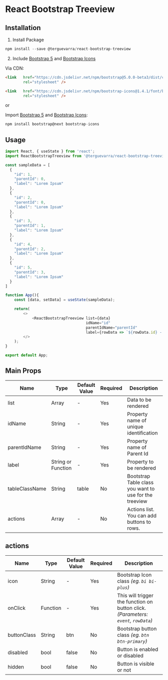 # React Bootstrap Treeview

## Installation

1. Install Package
``` Javascript
npm install --save @terguevarra/react-bootstrap-treeview
```
2. Include [Bootstrap 5](https://getbootstrap.com/) and [Bootstrap Icons](https://icons.getbootstrap.com/)

Via CDN:

``` HTML
<link   href="https://cdn.jsdelivr.net/npm/bootstrap@5.0.0-beta3/dist/css/bootstrap.min.css" 
        rel="stylesheet" />

<link   href="https://cdn.jsdelivr.net/npm/bootstrap-icons@1.4.1/font/bootstrap-icons.css"
        rel="stylesheet" />
```

or

Import [Bootstrap 5](https://getbootstrap.com/) and [Bootstrap Icons](https://icons.getbootstrap.com/):
``` Javascript
npm install bootstrap@next bootstrap-icons
```



## Usage

```Javascript
import React, { useState } from 'react';
import ReactBootstrapTreeview from '@terguevarra/react-bootstrap-treeview';

const sampleData = [
  {
    "id": 1,
    "parentId": 0,
    "label": "Lorem Ipsum"
  },
  {
    "id": 2,
    "parentId": 0,
    "label": "Lorem Ipsum"
  },
  {
    "id": 3,
    "parentId": 1,
    "label": "Lorem Ipsum"
  },
  {
    "id": 4,
    "parentId": 2,
    "label": "Lorem Ipsum"
  },
  {
    "id": 5,
    "parentId": 3,
    "label": "Lorem Ipsum"
  }
]

function App(){
    const [data, setData] = useState(sampleData);

    return(
        <>
            <ReactBootstrapTreeview list={data}
                                    idName="id"
                                    parentIdName="parentId"
                                    label={rowData => `${rowData.id} - ${rowData.label}`} />
        </>
    );
}

export default App;
```

## Main Props
|Name|Type|Default Value|Required|Description|
|----|-----|-----|-----|-----------|
|list|Array|-|Yes|Data to be rendered|
|idName|String|-|Yes|Property name of unique identification|
|parentIdName|String|-|Yes|Property name of Parent Id|
|label|String or Function|-|Yes|Property to be rendered|
|tableClassName|String|table|No|Bootstrap Table class you want to use for the treeview|
|actions|Array|-|No|Actions list. You can add buttons to rows.|



## actions
|Name|Type|Default Value|Required|Description|
|----|-----|-----|-----|-----------|
|icon|String|-|Yes|Bootstrap Icon class _(eg. `bi bi-plus`)_|
|onClick|Function|-|Yes|This will trigger the function on button click. _(Parameters: `event`, `rowData`)_|
|buttonClass|String|btn|No|Bootstrap button class _(eg. `btn btn-primary`)_|
|disabled|bool|false|No|Button is enabled or disabled|
|hidden|bool|false|No|Button is visible or not|